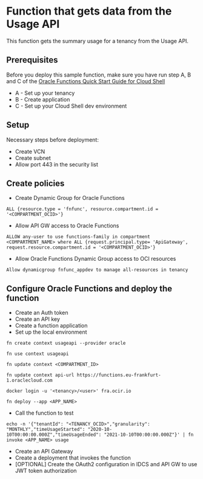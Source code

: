 # Function that gets data from the Usage API

This function gets the summary usage for a tenancy from the Usage API.

## Prerequisites

Before you deploy this sample function, make sure you have run step A, B and C of the [Oracle Functions Quick Start Guide for Cloud Shell](https://www.oracle.com/webfolder/technetwork/tutorials/infographics/oci_functions_cloudshell_quickview/functions_quickview_top/functions_quickview/index.html)
* A - Set up your tenancy
* B - Create application
* C - Set up your Cloud Shell dev environment

## Setup

Necessary steps before deployment:

* Create VCN
* Create subnet
* Allow port 443 in the security list

## Create policies

- Create Dynamic Group for Oracle Functions

``ALL {resource.type = 'fnfunc', resource.compartment.id = '<COMPARTMENT_OCID>'}``

- Allow API GW access to Oracle Functions

``ALLOW any-user to use functions-family in compartment <COMPARTMENT_NAME> where ALL {request.principal.type= 'ApiGateway', request.resource.compartment.id = '<COMPARTMENT_OCID>'}``

- Allow Oracle Functions Dynamic Group access to OCI resources

``Allow dynamicgroup fnfunc_appdev to manage all-resources in tenancy``

## Configure Oracle Functions and deploy the function

* Create an Auth token
* Create an API key
* Create a function application
* Set up the local environment

``fn create context usageapi --provider oracle``

``fn use context usageapi``

``fn update context <COMPARTMENT_ID>``

``fn update context api-url https://functions.eu-frankfurt-1.oraclecloud.com``

``docker login -u '<tenancy>/<user>' fra.ocir.io``

``fn deploy --app <APP_NAME>``

  * Call the function to test

``echo -n '{"tenantId": "<TENANCY_OCID>","granularity": "MONTHLY","timeUsageStarted": "2020-10-10T00:00:00.000Z","timeUsageEnded": "2021-10-10T00:00:00.000Z"}' | fn invoke <APP_NAME> usage``

  * Create an API Gateway
  * Create a deployment that invokes the function
  * [OPTIONAL] Create the OAuth2 configuration in IDCS and API GW to use JWT token authorization